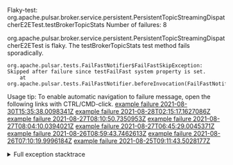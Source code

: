         
Flaky-test: org.apache.pulsar.broker.service.persistent.PersistentTopicStreamingDispatcherE2ETest.testBrokerTopicStats
Number of failures: 8

org.apache.pulsar.broker.service.persistent.PersistentTopicStreamingDispatcherE2ETest is flaky. The testBrokerTopicStats test method fails sporadically.

```
org.apache.pulsar.tests.FailFastNotifier$FailFastSkipException: Skipped after failure since testFailFast system property is set.
	at org.apache.pulsar.tests.FailFastNotifier.beforeInvocation(FailFastNotifier.java:88)

```

Usage tip: To enable automatic navigation to failure message, open the following links with CTRL/CMD-click.
[example failure 2021-08-30T15:35:38.0098341Z](https://github.com/apache/pulsar/runs/3463119398?check_suite_focus=true#step:9:2679)
[example failure 2021-08-28T02:15:17.1627086Z](https://github.com/apache/pulsar/runs/3448473880?check_suite_focus=true#step:9:1676)
[example failure 2021-08-27T08:10:50.7350953Z](https://github.com/apache/pulsar/runs/3440980370?check_suite_focus=true#step:9:1747)
[example failure 2021-08-27T08:04:10.0394021Z](https://github.com/apache/pulsar/runs/3440855241?check_suite_focus=true#step:9:1672)
[example failure 2021-08-27T06:45:29.0045371Z](https://github.com/apache/pulsar/runs/3440411158?check_suite_focus=true#step:9:1673)
[example failure 2021-08-26T08:59:43.7462613Z](https://github.com/apache/pulsar/runs/3430539961?check_suite_focus=true#step:9:2382)
[example failure 2021-08-26T07:10:19.9996184Z](https://github.com/apache/pulsar/runs/3429892136?check_suite_focus=true#step:9:1734)
[example failure 2021-08-25T09:11:43.5028177Z](https://github.com/apache/pulsar/runs/3420085427?check_suite_focus=true#step:10:1674)


<details>
<summary>Full exception stacktrace</summary>
<code><pre>
org.apache.pulsar.tests.FailFastNotifier$FailFastSkipException: Skipped after failure since testFailFast system property is set.
	at org.apache.pulsar.tests.FailFastNotifier.beforeInvocation(FailFastNotifier.java:88)

</pre></code>
</details>

